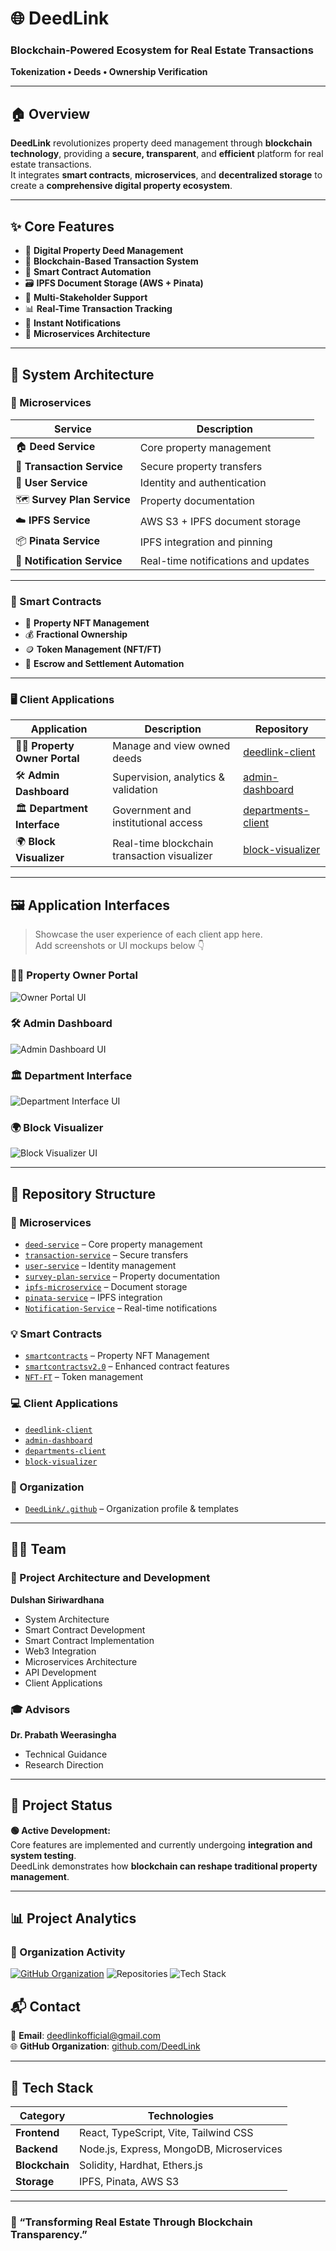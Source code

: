 # 🌐 DeedLink  
### Blockchain-Powered Ecosystem for Real Estate Transactions  
**Tokenization • Deeds • Ownership Verification**

---

## 🏠 Overview
**DeedLink** revolutionizes property deed management through **blockchain technology**, providing a **secure, transparent**, and **efficient** platform for real estate transactions.  
It integrates **smart contracts**, **microservices**, and **decentralized storage** to create a **comprehensive digital property ecosystem**.

---

## ✨ Core Features
- 🏢 **Digital Property Deed Management**
- 🔗 **Blockchain-Based Transaction System**
- 📄 **Smart Contract Automation**
- 🗃️ **IPFS Document Storage (AWS + Pinata)**
- 👥 **Multi-Stakeholder Support**
- 📊 **Real-Time Transaction Tracking**
- 🔔 **Instant Notifications**
- 🧩 **Microservices Architecture**

---

## 🧱 System Architecture

### 🧩 Microservices
| Service | Description |
|----------|--------------|
| 🏠 **Deed Service** | Core property management |
| 💸 **Transaction Service** | Secure property transfers |
| 👤 **User Service** | Identity and authentication |
| 🗺️ **Survey Plan Service** | Property documentation |
| ☁️ **IPFS Service** | AWS S3 + IPFS document storage |
| 📦 **Pinata Service** | IPFS integration and pinning |
| 🔔 **Notification Service** | Real-time notifications and updates |

---

### 🧠 Smart Contracts
- 🏡 **Property NFT Management**
- 💰 **Fractional Ownership**
- 🪙 **Token Management (NFT/FT)**
- 🤝 **Escrow and Settlement Automation**

---

### 🖥️ Client Applications
| Application | Description | Repository |
|--------------|-------------|-------------|
| 🧑‍💼 **Property Owner Portal** | Manage and view owned deeds | [deedlink-client](https://github.com/DeedLink/deedlink-client) |
| 🛠️ **Admin Dashboard** | Supervision, analytics & validation | [admin-dashboard](https://github.com/DeedLink/admin-dashboard) |
| 🏛️ **Department Interface** | Government and institutional access | [departments-client](https://github.com/DeedLink/departments-client) |
| 🌍 **Block Visualizer** | Real-time blockchain transaction visualizer | [block-visualizer](https://github.com/DeedLink/block-visualizer) |

---

## 🖼️ Application Interfaces

> Showcase the user experience of each client app here.  
> Add screenshots or UI mockups below 👇

### 🧑‍💼 Property Owner Portal
![Owner Portal UI](assets/owner-portal-preview.png)

### 🛠️ Admin Dashboard
![Admin Dashboard UI](assets/admin-dashboard-preview.png)

### 🏛️ Department Interface
![Department Interface UI](assets/department-interface-preview.png)

### 🌍 Block Visualizer
![Block Visualizer UI](assets/block-visualizer-preview.png)

---

## 🧩 Repository Structure

### 🧠 Microservices
- [`deed-service`](https://github.com/DeedLink/deed-service) – Core property management  
- [`transaction-service`](https://github.com/DeedLink/transaction-service) – Secure transfers  
- [`user-service`](https://github.com/DeedLink/user-service) – Identity management  
- [`survey-plan-service`](https://github.com/DeedLink/survey-plan-service) – Property documentation  
- [`ipfs-microservice`](https://github.com/DeedLink/ipfs-microservice) – Document storage  
- [`pinata-service`](https://github.com/DeedLink/pinata-service) – IPFS integration  
- [`Notification-Service`](https://github.com/DeedLink/Notification-Service) – Real-time notifications  

### 💡 Smart Contracts
- [`smartcontracts`](https://github.com/DeedLink/smartcontracts) – Property NFT Management  
- [`smartcontractsv2.0`](https://github.com/DeedLink/smartcontractsv2.0) – Enhanced contract features  
- [`NFT-FT`](https://github.com/DeedLink/NFT-FT) – Token management  

### 💻 Client Applications
- [`deedlink-client`](https://github.com/DeedLink/deedlink-client)  
- [`admin-dashboard`](https://github.com/DeedLink/admin-dashboard)  
- [`departments-client`](https://github.com/DeedLink/departments-client)  
- [`block-visualizer`](https://github.com/DeedLink/block-visualizer)  

### 🏢 Organization
- [`DeedLink/.github`](https://github.com/DeedLink/.github) – Organization profile & templates

---

## 👨‍💻 Team

### 🧱 Project Architecture and Development
**Dulshan Siriwardhana**  
- System Architecture  
- Smart Contract Development  
- Smart Contract Implementation  
- Web3 Integration  
- Microservices Architecture  
- API Development  
- Client Applications  

### 🎓 Advisors
**Dr. Prabath Weerasingha**  
- Technical Guidance  
- Research Direction  

---

## 🚀 Project Status
**🟢 Active Development:**  
Core features are implemented and currently undergoing **integration and system testing**.  
DeedLink demonstrates how **blockchain can reshape traditional property management**.

---

## 📊 Project Analytics

### 🧭 Organization Activity
[![GitHub Organization](https://img.shields.io/badge/GitHub-DeedLink-181717?style=for-the-badge&logo=github)](https://github.com/DeedLink)
![Repositories](https://img.shields.io/badge/Repositories-15-blue?style=for-the-badge)
![Tech Stack](https://img.shields.io/badge/Stack-TypeScript%20|%20JavaScript%20|%20Solidity-informational?style=for-the-badge)


## 📬 Contact
📧 **Email**: [deedlinkofficial@gmail.com](mailto:deedlinkofficial@gmail.com)  
🌐 **GitHub Organization**: [github.com/DeedLink](https://github.com/DeedLink)

---

## 🧠 Tech Stack
| Category | Technologies |
|-----------|---------------|
| **Frontend** | React, TypeScript, Vite, Tailwind CSS |
| **Backend** | Node.js, Express, MongoDB, Microservices |
| **Blockchain** | Solidity, Hardhat, Ethers.js |
| **Storage** | IPFS, Pinata, AWS S3 |

---

### 🌟 “Transforming Real Estate Through Blockchain Transparency.”
